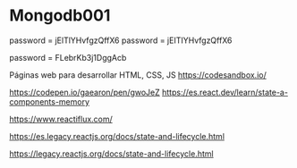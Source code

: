 # Mongodb001

password = jElTlYHvfgzQffX6
password = jEITIYHvfgzQffX6

password = FLebrKb3j1DggAcb

Páginas web para desarrollar HTML, CSS, JS
https://codesandbox.io/

https://codepen.io/gaearon/pen/gwoJeZ
https://es.react.dev/learn/state-a-components-memory

https://www.reactiflux.com/

https://es.legacy.reactjs.org/docs/state-and-lifecycle.html

https://legacy.reactjs.org/docs/state-and-lifecycle.html
